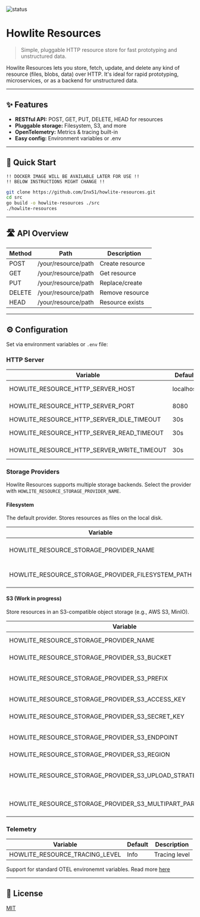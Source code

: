 
<p>
	<img src="https://img.shields.io/badge/status-in%20development-orange" alt="status"/>
</p>

# Howlite Resources

> Simple, pluggable HTTP resource store for fast prototyping and unstructured data.

Howlite Resources lets you store, fetch, update, and delete any kind of resource (files, blobs, data) over HTTP. It's ideal for rapid prototyping, microservices, or as a backend for unstructured data.

---

## ✨ Features

- **RESTful API:** POST, GET, PUT, DELETE, HEAD for resources
- **Pluggable storage:** Filesystem, S3, and more
- **OpenTelemetry:** Metrics & tracing built-in
- **Easy config:** Environment variables or .env

---

## 🚀 Quick Start

```
!! DOCKER IMAGE WILL BE AVAILABLE LATER FOR USE !!
!! BELOW INSTRUCTIONS MIGHT CHANGE !!
```

```sh
git clone https://github.com/Inx51/howlite-resources.git
cd src
go build -o howlite-resources ./src
./howlite-resources
```

---

## 🛣️ API Overview

| Method | Path | Description |
|--------|------|-------------|
| POST   | /your/resource/path    | Create resource |
| GET    | /your/resource/path    | Get resource    |
| PUT    | /your/resource/path    | Replace/create  |
| DELETE | /your/resource/path    | Remove resource |
| HEAD   | /your/resource/path    | Resource exists |

---

## ⚙️ Configuration

Set via environment variables or `.env` file:

### HTTP Server

| Variable | Default | Description |
|---|---|---|
| HOWLITE_RESOURCE_HTTP_SERVER_HOST | localhost | HTTP server host |
| HOWLITE_RESOURCE_HTTP_SERVER_PORT | 8080 | HTTP server port |
| HOWLITE_RESOURCE_HTTP_SERVER_IDLE_TIMEOUT | 30s | Idle timeout |
| HOWLITE_RESOURCE_HTTP_SERVER_READ_TIMEOUT | 30s | Read timeout |
| HOWLITE_RESOURCE_HTTP_SERVER_WRITE_TIMEOUT | 30s | Write timeout |


### Storage Providers

Howlite Resources supports multiple storage backends. Select the provider with `HOWLITE_RESOURCE_STORAGE_PROVIDER_NAME`.

#### Filesystem

The default provider. Stores resources as files on the local disk.

| Variable | Default | Description |
|---|---|---|
| HOWLITE_RESOURCE_STORAGE_PROVIDER_NAME | filesystem | Selects the filesystem provider |
| HOWLITE_RESOURCE_STORAGE_PROVIDER_FILESYSTEM_PATH | ./tmp/howlite | Directory for storing files |

#### S3 (Work in progress)

Store resources in an S3-compatible object storage (e.g., AWS S3, MinIO).

| Variable | Default | Description |
|---|---|---|
| HOWLITE_RESOURCE_STORAGE_PROVIDER_NAME | s3 | Selects the S3 provider |
| HOWLITE_RESOURCE_STORAGE_PROVIDER_S3_BUCKET |  | S3 bucket name |
| HOWLITE_RESOURCE_STORAGE_PROVIDER_S3_PREFIX |  | Prefix for S3 object keys |
| HOWLITE_RESOURCE_STORAGE_PROVIDER_S3_ACCESS_KEY |  | S3 access key |
| HOWLITE_RESOURCE_STORAGE_PROVIDER_S3_SECRET_KEY |  | S3 secret key |
| HOWLITE_RESOURCE_STORAGE_PROVIDER_S3_ENDPOINT |  | S3 endpoint URL |
| HOWLITE_RESOURCE_STORAGE_PROVIDER_S3_REGION |  | S3 region |
| HOWLITE_RESOURCE_STORAGE_PROVIDER_S3_UPLOAD_STRATEGY | singlepart | Upload strategy: singlepart or multipart |
| HOWLITE_RESOURCE_STORAGE_PROVIDER_S3_MULTIPART_PART_UPLOAD_SIZE | 5242880 | Multipart upload part size (bytes) |

<!-- Add more providers here as they are implemented -->

### Telemetry

| Variable | Default | Description |
|---|---|---|
| HOWLITE_RESOURCE_TRACING_LEVEL | Info | Tracing level |

Support for standard OTEL environemnt variables.
Read more [here](https://opentelemetry.io/docs/specs/otel/configuration/sdk-environment-variables/)

---

## 📄 License

[MIT](LICENSE)
